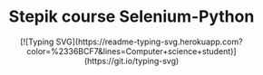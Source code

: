 <div id="header" align="center">
  <h1>Stepik course Selenium-Python</h1>
<!---Пример кода-->
[![Typing SVG](https://readme-typing-svg.herokuapp.com?color=%2336BCF7&lines=Computer+science+student)](https://git.io/typing-svg)
</div>
